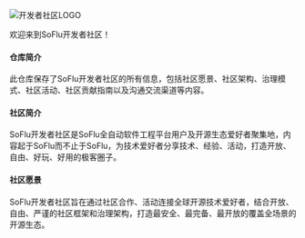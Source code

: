 ![开发者社区LOGO](https://images.gitee.com/uploads/images/2021/0830/100210_854951e2_8721401.png "logo白底500w.png")

欢迎来到SoFlu开发者社区！

#### 仓库简介
此仓库保存了SoFlu开发者社区的所有信息，包括社区愿景、社区架构、治理模式、社区活动、社区贡献指南以及沟通交流渠道等内容。

#### 社区简介
SoFlu开发者社区是SoFlu全自动软件工程平台用户及开源生态爱好者聚集地，内容起于SoFlu而不止于SoFlu，为技术爱好者分享技术、经验、活动，打造开放、自由、好玩、好用的极客圈子。

#### 社区愿景
SoFlu开发者社区旨在通过社区合作、活动连接全球开源技术爱好者，结合开放、自由、严谨的社区框架和治理架构，打造最安全、最完备、最开放的覆盖全场景的开源生态。
